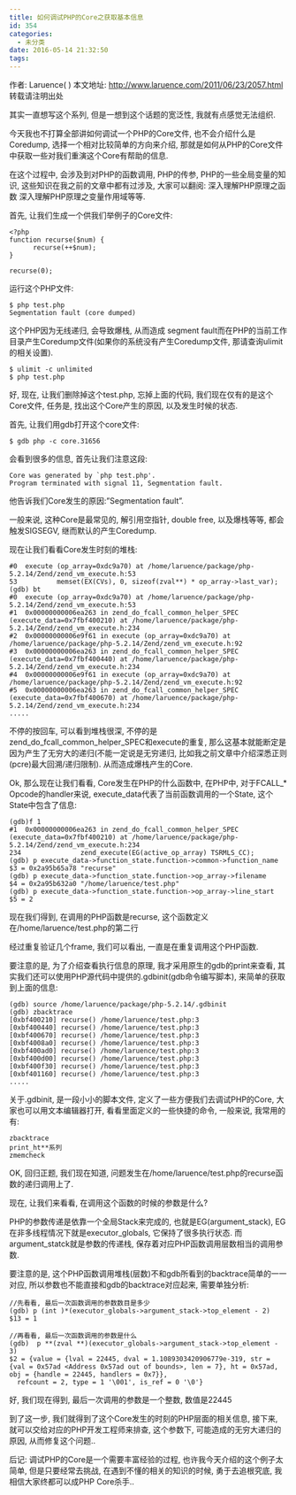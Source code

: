 ```yaml
---
title: 如何调试PHP的Core之获取基本信息
id: 354
categories:
  - 未分类
date: 2016-05-14 21:32:50
tags:
---
```


作者: Laruence(   )
本文地址: http://www.laruence.com/2011/06/23/2057.html
转载请注明出处


其实一直想写这个系列, 但是一想到这个话题的宽泛性, 我就有点感觉无法组织.

今天我也不打算全部讲如何调试一个PHP的Core文件, 也不会介绍什么是Coredump, 选择一个相对比较简单的方向来介绍, 那就是如何从PHP的Core文件中获取一些对我们重演这个Core有帮助的信息.

在这个过程中, 会涉及到对PHP的函数调用, PHP的传参, PHP的一些全局变量的知识, 这些知识在我之前的文章中都有过涉及, 大家可以翻阅: 深入理解PHP原理之函数 深入理解PHP原理之变量作用域等等.

首先, 让我们生成一个供我们举例子的Core文件:

    <?php
    function recurse($num) {
          recurse(++$num);
    }

    recurse(0);


运行这个PHP文件:

    $ php test.php
    Segmentation fault (core dumped)


这个PHP因为无线递归, 会导致爆栈, 从而造成 segment fault而在PHP的当前工作目录产生Coredump文件(如果你的系统没有产生Coredump文件, 那请查询ulimit的相关设置).

    $ ulimit -c unlimited
    $ php test.php


好, 现在, 让我们删除掉这个test.php, 忘掉上面的代码, 我们现在仅有的是这个Core文件, 任务是, 找出这个Core产生的原因, 以及发生时候的状态.

首先, 让我们用gdb打开这个core文件:

    $ gdb php -c core.31656


会看到很多的信息, 首先让我们注意这段:

    Core was generated by `php test.php'.
    Program terminated with signal 11, Segmentation fault.


他告诉我们Core发生的原因:”Segmentation fault”.

一般来说, 这种Core是最常见的, 解引用空指针, double free, 以及爆栈等等, 都会触发SIGSEGV, 继而默认的产生Coredump.

现在让我们看看Core发生时刻的堆栈:

    #0  execute (op_array=0xdc9a70) at /home/laruence/package/php-5.2.14/Zend/zend_vm_execute.h:53
    53          memset(EX(CVs), 0, sizeof(zval**) * op_array->last_var);
    (gdb) bt
    #0  execute (op_array=0xdc9a70) at /home/laruence/package/php-5.2.14/Zend/zend_vm_execute.h:53
    #1  0x00000000006ea263 in zend_do_fcall_common_helper_SPEC (execute_data=0x7fbf400210) at /home/laruence/package/php-5.2.14/Zend/zend_vm_execute.h:234
    #2  0x00000000006e9f61 in execute (op_array=0xdc9a70) at /home/laruence/package/php-5.2.14/Zend/zend_vm_execute.h:92
    #3  0x00000000006ea263 in zend_do_fcall_common_helper_SPEC (execute_data=0x7fbf400440) at /home/laruence/package/php-5.2.14/Zend/zend_vm_execute.h:234
    #4  0x00000000006e9f61 in execute (op_array=0xdc9a70) at /home/laruence/package/php-5.2.14/Zend/zend_vm_execute.h:92
    #5  0x00000000006ea263 in zend_do_fcall_common_helper_SPEC (execute_data=0x7fbf400670) at /home/laruence/package/php-5.2.14/Zend/zend_vm_execute.h:234
    .....


不停的按回车, 可以看到堆栈很深, 不停的是zend_do_fcall_common_helper_SPEC和execute的重复, 那么这基本就能断定是因为产生了无穷大的递归(不能一定说是无穷递归, 比如我之前文章中介绍深悉正则(pcre)最大回溯/递归限制). 从而造成爆栈产生的Core.

Ok, 那么现在让我们看看, Core发生在PHP的什么函数中, 在PHP中, 对于FCALL_* Opcode的handler来说, execute_data代表了当前函数调用的一个State, 这个State中包含了信息:

    (gdb)f 1
    #1  0x00000000006ea263 in zend_do_fcall_common_helper_SPEC (execute_data=0x7fbf400210) at /home/laruence/package/php-5.2.14/Zend/zend_vm_execute.h:234
    234               zend_execute(EG(active_op_array) TSRMLS_CC);
    (gdb) p execute_data->function_state.function->common->function_name
    $3 = 0x2a95b65a78 "recurse"
    (gdb) p execute_data->function_state.function->op_array->filename
    $4 = 0x2a95b632a0 "/home/laruence/test.php"
    (gdb) p execute_data->function_state.function->op_array->line_start
    $5 = 2


现在我们得到, 在调用的PHP函数是recurse, 这个函数定义在/home/laruence/test.php的第二行

经过重复验证几个frame, 我们可以看出, 一直是在重复调用这个PHP函数.

要注意的是, 为了介绍查看执行信息的原理, 我才采用原生的gdb的print来查看, 其实我们还可以使用PHP源代码中提供的.gdbinit(gdb命令编写脚本), 来简单的获取到上面的信息:

    (gdb) source /home/laruence/package/php-5.2.14/.gdbinit
    (gdb) zbacktrace
    [0xbf400210] recurse() /home/laruence/test.php:3
    [0xbf400440] recurse() /home/laruence/test.php:3
    [0xbf400670] recurse() /home/laruence/test.php:3
    [0xbf4008a0] recurse() /home/laruence/test.php:3
    [0xbf400ad0] recurse() /home/laruence/test.php:3
    [0xbf400d00] recurse() /home/laruence/test.php:3
    [0xbf400f30] recurse() /home/laruence/test.php:3
    [0xbf401160] recurse() /home/laruence/test.php:3
    .....


关于.gdbinit, 是一段小小的脚本文件, 定义了一些方便我们去调试PHP的Core, 大家也可以用文本编辑器打开, 看看里面定义的一些快捷的命令, 一般来说, 我常用的有:

    zbacktrace
    print_ht**系列
    zmemcheck


OK, 回归正题, 我们现在知道, 问题发生在/home/laruence/test.php的recurse函数的递归调用上了.

现在, 让我们来看看, 在调用这个函数的时候的参数是什么?

PHP的参数传递是依靠一个全局Stack来完成的, 也就是EG(argument_stack), EG在非多线程情况下就是executor_globals, 它保持了很多执行状态. 而argument_statck就是参数的传递栈, 保存着对应PHP函数调用层数相当的调用参数.

要注意的是, 这个PHP函数调用堆栈(层数)不和gdb所看到的backtrace简单的一一对应, 所以参数也不能直接和gdb的backtrace对应起来, 需要单独分析:

    //先看看, 最后一次函数调用的参数数目是多少
    (gdb) p (int )*(executor_globals->argument_stack->top_element - 2)
    $13 = 1

    //再看看, 最后一次函数调用的参数是什么
    (gdb)  p **(zval **)(executor_globals->argument_stack->top_element - 3)
    $2 = {value = {lval = 22445, dval = 1.1089303420906779e-319, str = {val = 0x57ad <Address 0x57ad out of bounds>, len = 7}, ht = 0x57ad, obj = {handle = 22445, handlers = 0x7}},
      refcount = 2, type = 1 '\001', is_ref = 0 '\0'}

好, 我们现在得到, 最后一次调用的参数是一个整数, 数值是22445

到了这一步, 我们就得到了这个Core发生的时刻的PHP层面的相关信息, 接下来, 就可以交给对应的PHP开发工程师来排查, 这个参数下, 可能造成的无穷大递归的原因, 从而修复这个问题..

后记: 调试PHP的Core是一个需要丰富经验的过程, 也许我今天介绍的这个例子太简单, 但是只要经常去挑战, 在遇到不懂的相关的知识的时候, 勇于去追根究底, 我相信大家终都可以成PHP Core杀手..
